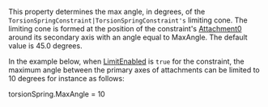 This property determines the max angle, in degrees, of the `TorsionSpringConstraint|TorsionSpringConstraint's` limiting cone. The limiting cone is formed at the position of the constraint's [Attachment0](https://developer.roblox.com/en-us/api-reference/property/Constraint/Attachment0) around its secondary axis with an angle equal to MaxAngle. The default value is 45.0 degrees.

In the example below, when [LimitEnabled](https://developer.roblox.com/en-us/api-reference/property/TorsionSpringConstraint/LimitEnabled) is `true` for the constraint, the maximum angle between the primary axes of attachments can be limited to 10 degrees for instance as follows:

torsionSpring.MaxAngle = 10